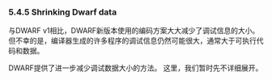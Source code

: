 ### 5.4.5 Shrinking Dwarf data 

与DWARF v1相比，DWARF新版本使用的编码方案大大减少了调试信息的大小。 但不幸的是，编译器生成的许多程序的调试信息仍然可能很大，通常大于可执行代码和数据。

DWARF提供了进一步减少调试数据大小的方法。 这里，我们暂时先不详细展开。

